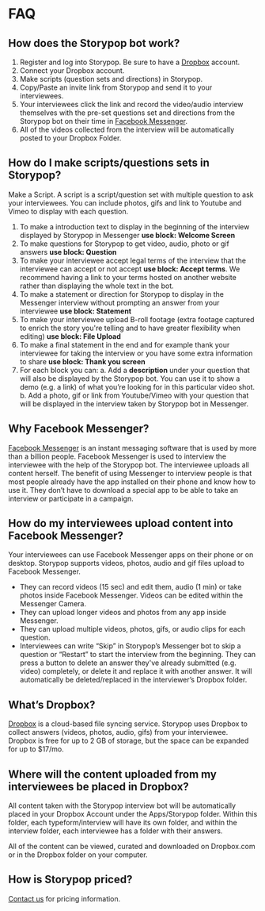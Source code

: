 # FAQ

## How does the Storypop bot work?
1. Register and log into Storypop. Be sure to have a [Dropbox](https://dropbox.com) account.
2. Connect your Dropbox account.
3. Make scripts (question sets and directions) in Storypop.
4. Copy/Paste an invite link from Storypop and send it to your interviewees.
5. Your interviewees click the link and record the video/audio interview themselves with the pre-set questions set and directions from the Storypop bot on their time in [Facebook Messenger](https://messenger.com).
6. All of the videos collected from the interview will be automatically posted to your Dropbox Folder.

## How do I make scripts/questions sets in Storypop?

Make a Script. A script is a script/question set with multiple question to ask your interviewees. 
You can include photos, gifs and link to Youtube and Vimeo to display with each question.
1. To make a introduction text to display in the beginning of the interview displayed by Storypop in Messenger **use block: Welcome Screen**
2. To make questions for Storypop to get video, audio, photo or gif answers **use block: Question**
3. To make your interviewee accept legal terms of the interview that the interviewee can accept or not accept **use block: Accept terms**. We recommend having a link to your terms hosted on another website rather than displaying the whole text in the bot.
4. To make a statement or direction for Storypop to display in the Messenger interview without prompting an answer from your interviewee **use block: Statement**
5. To make your interviewee upload B-roll footage (extra footage captured to enrich the story you're telling and to have greater flexibility when editing) **use block: File Upload**
6. To make a final statement in the end and for example thank your interviewee for taking the interview or you have some extra information to share **use block: Thank you screen**
7. For each block you can:
  a. Add a **description** under your question that will also be displayed by the Storypop bot. You can use it to show a demo (e.g. a link) of what you’re looking for in this particular video shot.
  b. Add a photo, gif or link from Youtube/Vimeo with your question that will be displayed in the interview taken by Storypop bot in Messenger.

## Why Facebook Messenger?
[Facebook Messenger](https://messenger.com) is an instant messaging software that is used by more than a billion people. Facebook Messenger is used to interview the interviewee with the help of the Storypop bot. The interviewee uploads all content herself. The benefit of using Messenger to interview people is that most people already have the app installed on their phone and know how to use it. They don’t have to download a special app to be able to take an interview or participate in a campaign.

## How do my interviewees upload content into Facebook Messenger?
Your interviewees can use Facebook Messenger apps on their phone or on desktop. Storypop supports videos, photos, audio and gif files upload to Facebook Messenger. 
- They can record videos (15 sec) and edit them, audio (1 min) or take photos inside Facebook Messenger. Videos can be edited within the Messenger Camera.
- They can upload longer videos and photos from any app inside Messenger.
- They can upload multiple videos, photos, gifs, or audio clips for each question.
- Interviewees can write “Skip” in Storypop’s Messenger bot to skip a question or “Restart” to start the interview from the beginning. 
They can press a button to delete an answer they've already submitted (e.g. video) completely, or delete it and replace it with another answer. It will automatically be deleted/replaced in the interviewer’s Dropbox folder.

## What’s Dropbox?
[Dropbox](https://dropbox.com) is a cloud-based file syncing service. Storypop uses Dropbox to collect answers (videos, photos, audio, gifs) from your interviewee. Dropbox is free for up to 2 GB of storage, but the space can be expanded for up to $17/mo.

## Where will the content uploaded from my interviewees be placed in Dropbox?
All content taken with the Storypop interview bot will be automatically placed in your Dropbox Account under the Apps/Storypop folder. Within this folder, each typeform/interview will have its own folder, and within the interview folder, each interviewee has a folder with their answers.

All of the content can be viewed, curated and downloaded on Dropbox.com or in the Dropbox folder on your computer.

## How is Storypop priced?
[Contact us](mailto:storypop@storypop.co) for pricing information.

